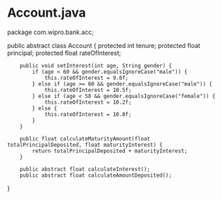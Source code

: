 # Account.java
package com.wipro.bank.acc;

public abstract class Account {
	 protected int tenure;
	    protected float principal;
	    protected float rateOfInterest;

	    public void setInterest(int age, String gender) {
	        if (age < 60 && gender.equalsIgnoreCase("male")) {
	            this.rateOfInterest = 9.8f;
	        } else if (age >= 60 && gender.equalsIgnoreCase("male")) {
	            this.rateOfInterest = 10.5f;
	        } else if (age < 58 && gender.equalsIgnoreCase("female")) {
	            this.rateOfInterest = 10.2f;
	        } else {
	            this.rateOfInterest = 10.8f;
	        }
	    }

	    public float calculateMaturityAmount(float totalPrincipalDeposited, float maturityInterest) {
	        return totalPrincipalDeposited + maturityInterest;
	    }

	    public abstract float calculateInterest();
	    public abstract float calculateAmountDeposited();

}
